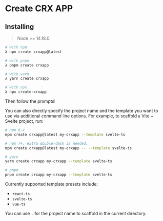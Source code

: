 # Create CRX APP

## Installing

> Node >= 14.18.0

```bash
# with npm
λ npm create crxapp@latest

# with pnpm
λ pnpm create crxapp

# with yarn
λ yarn create crxapp

# with npx
λ npx create-crxapp
```

Then follow the prompts!

You can also directly specify the project name and the template you want to use via additional command line options. For example, to scaffold a Vite + Svelte project, run:

```bash
# npm 6.x
npm create crxapp@latest my-crxapp --template svelte-ts

# npm 7+, extra double-dash is needed:
npm create crxapp@latest my-crxapp -- --template svelte-ts

# yarn
yarn create crxapp my-crxapp --template svelte-ts

# pnpm
pnpm create crxapp my-crxapp --template svelte-ts
```

Currently supported template presets include:

- `react-ts`
- `svelte-ts`
- `vue-ts`

You can use `.` for the project name to scaffold in the current directory.
